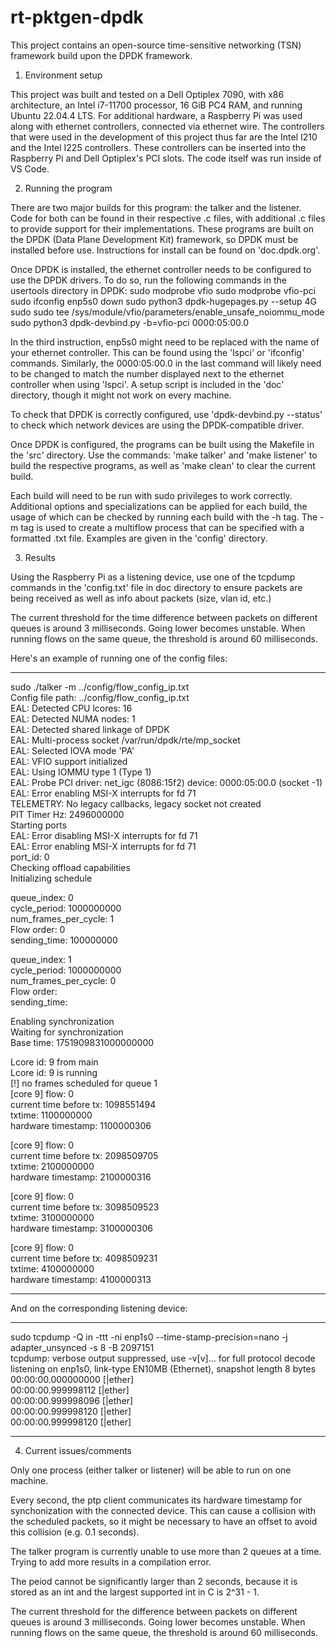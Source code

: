 # rt-pktgen-dpdk

This project contains an open-source time-sensitive networking (TSN) framework build upon the DPDK framework. 

1. Environment setup

This project was built and tested on a Dell Optiplex 7090, with x86 architecture, an Intel i7-11700 processor, 16 GiB PC4 RAM, and running Ubuntu 22.04.4 LTS. For additional hardware, a Raspberry Pi was used along with ethernet controllers, connected via ethernet wire. The controllers that were used in the development of this project thus far are the Intel I210 and the Intel I225 controllers. These controllers can be inserted into the Raspberry Pi and Dell Optiplex's PCI slots. The code itself was run inside of VS Code. 

2. Running the program

There are two major builds for this program: the talker and the listener. Code for both can be found in their respective .c files, with additional .c files to provide support for their implementations. These programs are built on the DPDK (Data Plane Development Kit) framework, so DPDK must be installed before use. Instructions for install can be found on 'doc.dpdk.org'.

Once DPDK is installed, the ethernet controller needs to be configured to use the DPDK drivers. To do so, run the following commands in the usertools directory in DPDK:
sudo modprobe vfio
sudo modprobe vfio-pci
sudo ifconfig enp5s0 down
sudo python3 dpdk-hugepages.py --setup 4G
sudo sudo tee /sys/module/vfio/parameters/enable_unsafe_noiommu_mode
sudo python3 dpdk-devbind.py -b=vfio-pci 0000:05:00.0

In the third instruction, enp5s0 might need to be replaced with the name of your ethernet controller. This can be found using the 'lspci' or 'ifconfig' commands. Similarly, the 0000:05:00.0 in the last command will likely need to be changed to match the number displayed next to the ethernet controller when using 'lspci'. A setup script is included in the 'doc' directory, though it might not work on every machine. 

To check that DPDK is correctly configured, use 'dpdk-devbind.py --status' to check which network devices are using the DPDK-compatible driver. 

Once DPDK is configured, the programs can be built using the Makefile in the 'src' directory. Use the commands: 'make talker' and 'make listener' to build the respective programs, as well as 'make clean' to clear the current build. 

Each build will need to be run with sudo privileges to work correctly. Additional options and specializations can be applied for each build, the usage of which can be checked by running each build with the -h tag. The -m tag is used to create a multiflow process that can be specified with a formatted .txt file. Examples are given in the 'config' directory. 

3. Results

Using the Raspberry Pi as a listening device, use one of the tcpdump commands in the 'config.txt' file in doc directory to ensure packets are being received as well as info about packets (size, vlan id, etc.)

The current threshold for the time difference between packets on different queues is around 3 milliseconds. Going lower becomes unstable. When running flows on the same queue, the threshold is around 60 milliseconds. 

Here's an example of running one of the config files: 

------------------------------------------------------
sudo ./talker -m ../config/flow_config_ip.txt \
Config file path: ../config/flow_config_ip.txt \
EAL: Detected CPU lcores: 16 \
EAL: Detected NUMA nodes: 1 \
EAL: Detected shared linkage of DPDK \
EAL: Multi-process socket /var/run/dpdk/rte/mp_socket \
EAL: Selected IOVA mode 'PA' \
EAL: VFIO support initialized \
EAL: Using IOMMU type 1 (Type 1) \
EAL: Probe PCI driver: net_igc (8086:15f2) device: 0000:05:00.0 (socket -1) \
EAL: Error enabling MSI-X interrupts for fd 71 \
TELEMETRY: No legacy callbacks, legacy socket not created \
PIT Timer Hz: 2496000000 \
Starting ports \
EAL: Error disabling MSI-X interrupts for fd 71 \
EAL: Error enabling MSI-X interrupts for fd 71 \
port_id: 0 \
Checking offload capabilities \
Initializing schedule

queue_index: 0 \
cycle_period: 1000000000 \
num_frames_per_cycle: 1 \
Flow order: 0 \
sending_time: 100000000

queue_index: 1 \
cycle_period: 1000000000 \
num_frames_per_cycle: 0 \
Flow order: \
sending_time:

Enabling synchronization \
Waiting for synchronization \
Base time: 1751909831000000000

Lcore id: 9 from main \
Lcore id: 9 is running \
[!] no frames scheduled for queue 1 \
[core 9] flow: 0 \
current time before tx: 1098551494 \
txtime: 1100000000 \
hardware timestamp: 1100000306

[core 9] flow: 0 \
current time before tx: 2098509705 \
txtime: 2100000000 \
hardware timestamp: 2100000316

[core 9] flow: 0 \
current time before tx: 3098509523 \
txtime: 3100000000 \
hardware timestamp: 3100000306

[core 9] flow: 0 \
current time before tx: 4098509231 \
txtime: 4100000000 \
hardware timestamp: 4100000313

------------------------------------------------------

And on the corresponding listening device:

------------------------------------------------------
sudo tcpdump -Q in -ttt -ni enp1s0 --time-stamp-precision=nano -j adapter_unsynced -s 8 -B 2097151 \
tcpdump: verbose output suppressed, use -v[v]... for full protocol decode
listening on enp1s0, link-type EN10MB (Ethernet), snapshot length 8 bytes\
 00:00:00.000000000  [|ether] \
 00:00:00.999998112  [|ether] \
 00:00:00.999998096  [|ether] \
 00:00:00.999998120  [|ether] \
 00:00:00.999998120  [|ether]

------------------------------------------------------

4. Current issues/comments

Only one process (either talker or listener) will be able to run on one machine. 

Every second, the ptp client communicates its hardware timestamp for synchonization with the connected device. This can cause a collision with the scheduled packets, so it might be necessary to have an offset to avoid this collision (e.g. 0.1 seconds).

The talker program is currently unable to use more than 2 queues at a time. Trying to add more results in a compilation error. 

The peiod cannot be significantly larger than 2 seconds, because it is stored as an int and the largest supported int in C is 2^31 - 1. 

The current threshold for the difference between packets on different queues is around 3 milliseconds. Going lower becomes unstable. When running flows on the same queue, the threshold is around 60 milliseconds. 